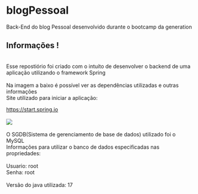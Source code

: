 # blogPessoal
Back-End do blog Pessoal desenvolvido durante o bootcamp da generation
<br>
<h2> Informações ! </h2>
<br>
Esse repostiório foi criado com o intuíto de desenvolver o backend de uma aplicação utilizando o framework Spring
<br>

<br>
Na imagem a baixo é possível ver as dependências utilizadas e outras informações 
<br>
Site utilizado para iniciar a aplicação:

<a> https://start.spring.io </a>
<br>
<br>
<img src="https://media.discordapp.net/attachments/965642378788634665/982291455039139900/unknown.png?width=1200&height=395"></img>
<br>
<br>
O SGDB(Sistema de gerenciamento de base de dados) utilizado foi o MySQL
<br>
Informações para utilizar o banco de dados especificadas nas propriedades:
<br><br>
Usuario: root
<br>
Senha: root
<br>
<br>
Versão do java utilizada: 17
